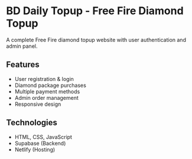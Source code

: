 # BD Daily Topup - Free Fire Diamond Topup

A complete Free Fire diamond topup website with user authentication and admin panel.

## Features
- User registration & login
- Diamond package purchases
- Multiple payment methods
- Admin order management
- Responsive design

## Technologies
- HTML, CSS, JavaScript
- Supabase (Backend)
- Netlify (Hosting)